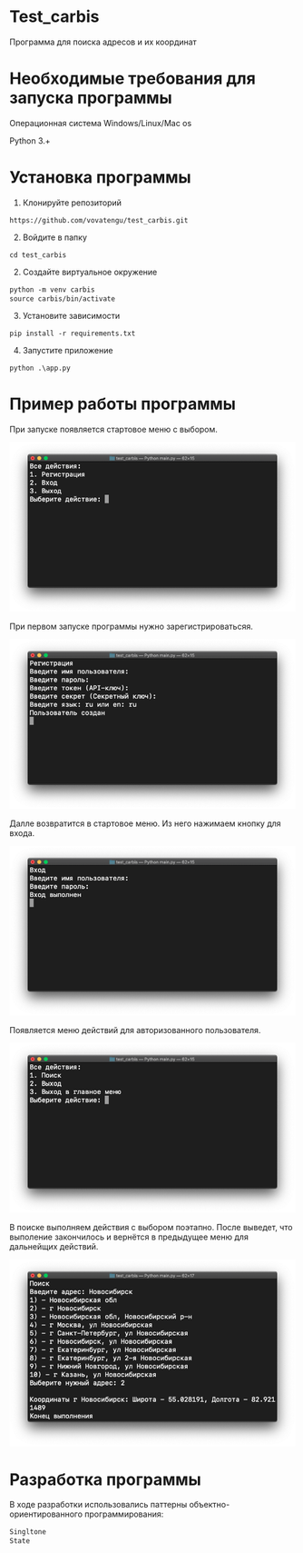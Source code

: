 # Test_carbis
Программа для поиска адресов и их координат

# Необходимые требования для запуска программы

Операционная система Windows/Linux/Mac os

Python 3.+

# Установка программы

1. Клонируйте репозиторий
```
https://github.com/vovatengu/test_carbis.git
```
2. Войдите в папку
```
cd test_carbis
```
2. Создайте виртуальное окружение
```
python -m venv carbis
source carbis/bin/activate 
```
3. Установите зависимости
```
pip install -r requirements.txt
```

4. Запустите приложениe
```
python .\app.py
```

# Пример работы программы
При запуске появляется стартовое меню с выбором.

![screenshot](pic/1.png)

При первом запуске программы нужно зарегистрироватьсяя.

![screenshot](pic/2.png)

Далле возвратится в стартовое меню. Из него нажимаем кнопку для входа.

![screenshot](pic/3.png)

Появляется меню действий для авторизованного пользователя.

![screenshot](pic/4.png)

В поиске выполняем действия с выбором поэтапно. 
После выведет, что выполение закончилось и вернётся в предыдущее меню для дальнейщих действий.

![screenshot](pic/5.png)

# Разработка программы 

В ходе разработки использовались паттерны объектно-ориентированного программирования: 
```
Singltone
State
```
